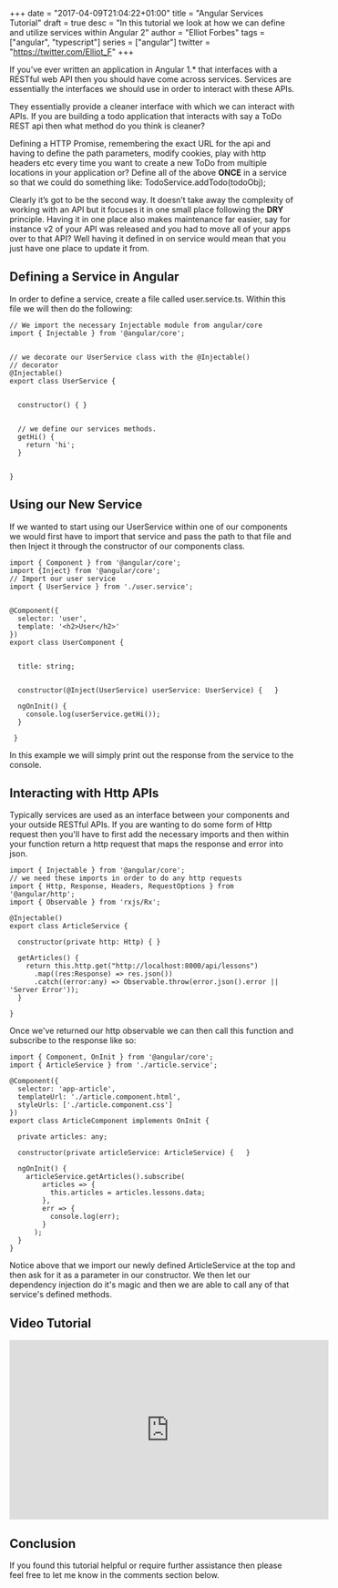 +++
date = "2017-04-09T21:04:22+01:00"
title = "Angular Services Tutorial"
draft = true
desc = "In this tutorial we look at how we can define and utilize services within Angular 2"
author = "Elliot Forbes"
tags = ["angular", "typescript"]
series = ["angular"]
twitter = "https://twitter.com/Elliot_F"
+++

If you’ve ever written an application in Angular 1.* that interfaces with a RESTful web API then you should have come across services. Services are essentially the interfaces we should use in order to interact with these APIs. 


They essentially provide a cleaner interface with which we can interact with APIs. If you are building a todo application that interacts with say a ToDo REST api then what method do you think is cleaner?


Defining a HTTP Promise, remembering the exact URL for the api and having to define the path parameters, modify cookies, play with http headers etc every time you want to create a new ToDo from multiple locations in your application or?
Define all of the above **ONCE** in a service so that we could do something like: TodoService.addTodo(todoObj);


Clearly it’s got to be the second way. It doesn’t take away the complexity of working with an API but it focuses it in one small place following the **DRY** principle. Having it in one place also makes maintenance far easier, say for instance v2 of your API was released and you had to move all of your apps over to that API? Well having it defined in on service would mean that you just have one place to update it from.


## Defining a Service in Angular


In order to define a service, create a file called user.service.ts. Within this file we will then do the following:


~~~
// We import the necessary Injectable module from angular/core
import { Injectable } from '@angular/core';


// we decorate our UserService class with the @Injectable()
// decorator
@Injectable()
export class UserService {


  constructor() { }


  // we define our services methods. 
  getHi() {
    return 'hi';
  }


}
~~~


## Using our New Service


If we wanted to start using our UserService within one of our components we would first have to import that service and pass the path to that file and then Inject it through the constructor of our components class.


~~~
import { Component } from '@angular/core';
import {Inject} from '@angular/core';
// Import our user service
import { UserService } from './user.service';


@Component({
  selector: 'user',
  template: '<h2>User</h2>'
})
export class UserComponent {


  title: string;


  constructor(@Inject(UserService) userService: UserService) {   }
  
  ngOnInit() {
    console.log(userService.getHi());
  }

 }
~~~


In this example we will simply print out the response from the service to the console.


## Interacting with Http APIs

Typically services are used as an interface between your components and your outside RESTful APIs. If you are wanting to do some form of Http request then you'll have to first add the necessary imports and then within your function return a http request that maps the response and error into json.

~~~
import { Injectable } from '@angular/core';
// we need these imports in order to do any http requests
import { Http, Response, Headers, RequestOptions } from '@angular/http';
import { Observable } from 'rxjs/Rx';

@Injectable()
export class ArticleService {

  constructor(private http: Http) { }

  getArticles() {
    return this.http.get("http://localhost:8000/api/lessons")
      .map((res:Response) => res.json())
      .catch((error:any) => Observable.throw(error.json().error || 'Server Error'));
  }

}
~~~

Once we've returned our http observable we can then call this function and subscribe to the response like so:

~~~
import { Component, OnInit } from '@angular/core';
import { ArticleService } from './article.service';

@Component({
  selector: 'app-article',
  templateUrl: './article.component.html',
  styleUrls: ['./article.component.css']
})
export class ArticleComponent implements OnInit {

  private articles: any;

  constructor(private articleService: ArticleService) {   }

  ngOnInit() { 
    articleService.getArticles().subscribe(
        articles => {
          this.articles = articles.lessons.data;
        },
        err => {
          console.log(err);
        }
      );
  }
}
~~~

Notice above that we import our newly defined ArticleService at the top and then ask for it as a parameter in our constructor. We then let our dependency injection do it's magic and then we are able to call any of that service's defined methods.

## Video Tutorial

<iframe width="560" height="315" src="https://www.youtube.com/embed/RJHNe1x5ov4" frameborder="0" allowfullscreen></iframe>

## Conclusion

If you found this tutorial helpful or require further assistance then please feel free to let me know in the comments section below.